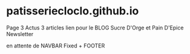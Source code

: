# patisseriecloclo.github.io

Page 3 
  Actus 3 articles 
  lien pour le BLOG Sucre D'Orge et Pain D'Epice
  Newsletter
  
  en attente de NAVBAR Fixed + FOOTER
  
